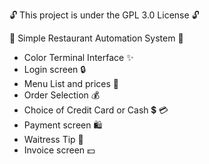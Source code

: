 🔓 This project is under the GPL 3.0 License 🔓

  🎈 Simple Restaurant Automation System 🎈

 - Color Terminal Interface         ✨
 - Login screen                     🔒
 - Menu List and prices             🛒
 - Order Selection                  💰
 - Choice of Credit Card or Cash    💲 💳
 - Payment screen                   🛍️
 - Waitress Tip                     🫙
 - Invoice screen                   💵